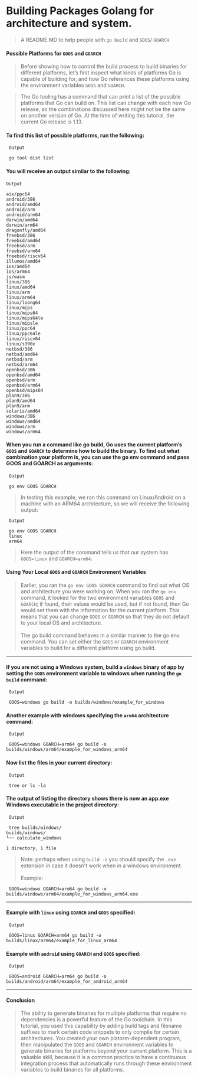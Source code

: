 # Building Packages Golang for architecture and system.
> A README.MD to help people with `go build` and `GOOS`/ `GOARCH`

#### Possible Platforms for `GOOS` and `GOARCH`
> Before showing how to control the build process to build binaries for different platforms, let’s first inspect what kinds of platforms Go is capable of building for, and how Go references these platforms using the environment variables `GOOS` and `GOARCH`.

> The Go tooling has a command that can print a list of the possible platforms that Go can build on. This list can change with each new Go release, so the combinations discussed here might not be the same on another version of Go. At the time of writing this tutorial, the current Go release is 1.13.

#### To find this list of possible platforms, run the following:
```
 Output

 go tool dist list
```

#### You will receive an output similar to the following:
```
Output

aix/ppc64
android/386
android/amd64
android/arm
android/arm64
darwin/amd64
darwin/arm64
dragonfly/amd64
freebsd/386
freebsd/amd64
freebsd/arm
freebsd/arm64
freebsd/riscv64
illumos/amd64
ios/amd64
ios/arm64
js/wasm
linux/386
linux/amd64
linux/arm
linux/arm64
linux/loong64
linux/mips
linux/mips64
linux/mips64le
linux/mipsle
linux/ppc64
linux/ppc64le
linux/riscv64
linux/s390x
netbsd/386
netbsd/amd64
netbsd/arm
netbsd/arm64
openbsd/386
openbsd/amd64
openbsd/arm
openbsd/arm64
openbsd/mips64
plan9/386
plan9/amd64
plan9/arm
solaris/amd64
windows/386
windows/amd64
windows/arm
windows/arm64
```

#### When you run a command like go build, Go uses the current platform’s `GOOS` and `GOARCH` to determine how to build the binary. To find out what combination your platform is, you can use the go env command and pass GOOS and GOARCH as arguments:
```
 Output

 go env GOOS GOARCH
```
> In testing this example, we ran this command on Linux/Android on a machine with an ARM64 architecture, so we will receive the following output:
```
 Output

 go env GOOS GOARCH
 linux
 arm64
```
> Here the output of the command tells us that our system has `GOOS=linux` and `GOARCH=arm64`.


#### Using Your Local `GOOS` and `GOARCH` Environment Variables

> Earlier, you ran the `go env GOOS GOARCH` command to find out what OS and architecture you were working on. When you ran the `go env` command, it looked for the two environment variables `GOOS` and `GOARCH`; if found, their values would be used, but if not found, then Go would set them with the information for the current platform. This means that you can change `GOOS` or `GOARCH` so that they do not default to your local OS and architecture. </br><br> The go build command behaves in a similar manner to the go env command. You can set either the `GOOS` or `GOARCH` environment variables to build for a different platform using go build.

-------

#### If you are not using a Windows system, build a `windows` binary of app by setting the `GOOS` environment variable to windows when running the `go build` command:
```
 Output

 GOOS=windows go build -o builds/windows/example_for_windows
```

#### Another example with windows specifying the `arm64` architecture command:
```
 Output
 
 GOOS=windows GOARCH=arm64 go build -o builds/windows/arm64/example_for_windows_arm64
```
#### Now list the files in your current directory:

```
 Output

 tree or ls -la
```

#### The output of listing the directory shows there is now an app.exe Windows executable in the project directory:
```
 Output

 tree builds/windows/
builds/windows/
└── calculate_windows

1 directory, 1 file
```
> Note: perhaps when using `build -o` you should specify the `.exe` extension in case it doesn't work when in a windows environment. </br> <br> Example: 
```
 GOOS=windows GOARCH=arm64 go build -o builds/windows/arm64/example_for_windows_arm64.exe
```

-------

#### Example with `linux` using `GOARCH` and `GOOS`  specified:
```
 Output

 GOOS=linux GOARCH=arm64 go build -o builds/linux/arm64/example_for_linux_arm64
```

#### Example with `android` using `GOARCH` and `GOOS`  specified:
```
 Output

 GOOS=android GOARCH=arm64 go build -o builds/android/arm64/example_for_android_arm64
```

-------

#### Conclusion
> The ability to generate binaries for multiple platforms that require no dependencies is a powerful feature of the Go toolchain. In this tutorial, you used this capability by adding build tags and filename suffixes to mark certain code snippets to only compile for certain architectures. You created your own platorm-dependent program, then manipulated the `GOOS` and `GOARCH` environment variables to generate binaries for platforms beyond your current platform. This is a valuable skill, because it is a common practice to have a continuous integration process that automatically runs through these environment variables to build binaries for all platforms.

